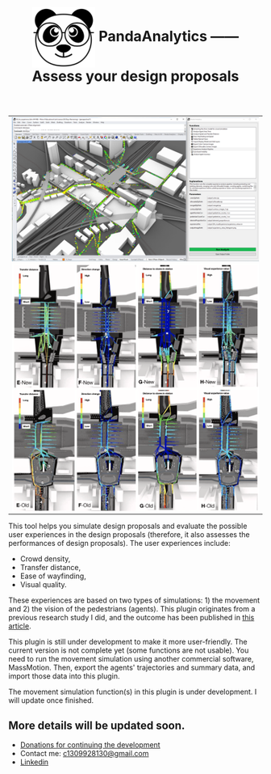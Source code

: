 

<div align="center">
  <h1><img src="pictures/PandaAnalytics.png" alt="icon" height="120" style="vertical-align: middle;"> PandaAnalytics —— Assess your design proposals </h1>
</div>


<div align="center">
  <table>
  </table>
    <table>
  </table>
    <table>
  </table>
</div>





<div align="center">
  <table>
    <tr>
      <!-- Image 1 -->
      <td><img src="pictures/PandaAnalytics_1.png" alt="Image 1" width="1500" style="display: block;"></td>
    </tr>    
    <tr>
      <!-- Image 1 -->
      <td><img src="pictures/panda_analytics_1.png" alt="Image 1" width="1500" style="display: block;"></td>
    </tr>
  </table>
</div>


This tool helps you simulate design proposals and evaluate the possible user experiences in the design proposals (therefore, it also assesses the performances of design proposals). 
The user experiences include:
- Crowd density, 
- Transfer distance, 
- Ease of wayfinding,
- Visual quality.

These experiences are based on two types of simulations: 1) the movement and 2) the vision of the pedestrians (agents).
This plugin originates from a previous research study I did, and the outcome has been published in [this article](https://www.sciencedirect.com/science/article/pii/S0195925524002725).

This plugin is still under development to make it more user-friendly. The current version is not complete yet (some functions are not usable). You need to run the movement simulation using another commercial software, MassMotion. Then, export the agents' trajectories and summary data, and import those data into this plugin. 

The movement simulation function(s) in this plugin is under development. I will update once finished.



## More details will be updated soon.

- [Donations for continuing the development](https://github.com/1309928130/donation/tree/main)
- Contact me: c1309928130@gmail.com
- [Linkedin](https://www.linkedin.com/me?trk=p_mwlite_feed-secondary_nav)

